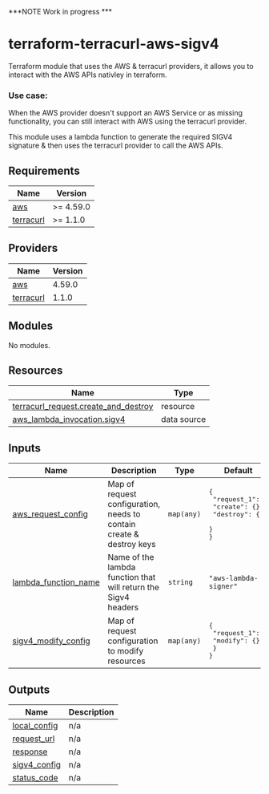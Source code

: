 ***NOTE Work in progress ***

# terraform-terracurl-aws-sigv4
Terraform module that uses the AWS & terracurl providers, it allows you to interact with the AWS APIs nativley in terraform.

### Use case:
When the AWS provider doesn't support an AWS Service or as missing functionality, you can still interact with AWS using the terracurl provider.

This module uses a lambda function to generate the required SIGV4 signature & then uses the terracurl provider to call the AWS APIs.

<!-- BEGIN_TF_DOCS -->
## Requirements

| Name | Version |
|------|---------|
| <a name="requirement_aws"></a> [aws](#requirement\_aws) | >= 4.59.0 |
| <a name="requirement_terracurl"></a> [terracurl](#requirement\_terracurl) | >= 1.1.0 |

## Providers

| Name | Version |
|------|---------|
| <a name="provider_aws"></a> [aws](#provider\_aws) | 4.59.0 |
| <a name="provider_terracurl"></a> [terracurl](#provider\_terracurl) | 1.1.0 |

## Modules

No modules.

## Resources

| Name | Type |
|------|------|
| [terracurl_request.create_and_destroy](https://registry.terraform.io/providers/devops-rob/terracurl/latest/docs/resources/request) | resource |
| [aws_lambda_invocation.sigv4](https://registry.terraform.io/providers/hashicorp/aws/latest/docs/data-sources/lambda_invocation) | data source |

## Inputs

| Name | Description | Type | Default | Required |
|------|-------------|------|---------|:--------:|
| <a name="input_aws_request_config"></a> [aws\_request\_config](#input\_aws\_request\_config) | Map of request configuration, needs to contain create & destroy keys | `map(any)` | <pre>{<br>  "request_1": {<br>    "create": {},<br>    "destroy": {}<br>  }<br>}</pre> | no |
| <a name="input_lambda_function_name"></a> [lambda\_function\_name](#input\_lambda\_function\_name) | Name of the lambda function that will return the Sigv4 headers | `string` | `"aws-lambda-signer"` | no |
| <a name="input_sigv4_modify_config"></a> [sigv4\_modify\_config](#input\_sigv4\_modify\_config) | Map of request configuration to modify resources | `map(any)` | <pre>{<br>  "request_1": {<br>    "modify": {}<br>  }<br>}</pre> | no |

## Outputs

| Name | Description |
|------|-------------|
| <a name="output_local_config"></a> [local\_config](#output\_local\_config) | n/a |
| <a name="output_request_url"></a> [request\_url](#output\_request\_url) | n/a |
| <a name="output_response"></a> [response](#output\_response) | n/a |
| <a name="output_sigv4_config"></a> [sigv4\_config](#output\_sigv4\_config) | n/a |
| <a name="output_status_code"></a> [status\_code](#output\_status\_code) | n/a |
<!-- END_TF_DOCS -->